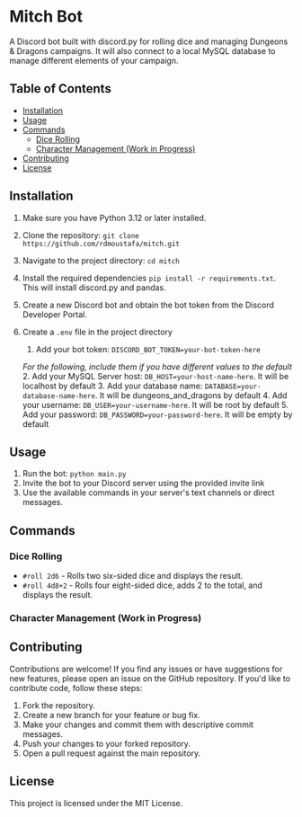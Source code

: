 # Mitch Bot
A Discord bot built with discord.py for rolling dice and managing Dungeons & Dragons campaigns. It will also connect to a local MySQL database to manage different elements of your campaign.

## Table of Contents

- [Installation](#installation)
- [Usage](#usage)
- [Commands](#commands)
  - [Dice Rolling](#dice-rolling)
  - [Character Management (Work in Progress)](#character-management-work-in-progress)
- [Contributing](#contributing)
- [License](#license)
  
## Installation

1. Make sure you have Python 3.12 or later installed.
2. Clone the repository: `git clone https://github.com/rdmoustafa/mitch.git`
3. Navigate to the project directory: `cd mitch`
4. Install the required dependencies `pip install -r requirements.txt`. This will install discord.py and pandas.
5. Create a new Discord bot and obtain the bot token from the Discord Developer Portal.
6. Create a `.env` file in the project directory 
   1. Add your bot token: `DISCORD_BOT_TOKEN=your-bot-token-here`

   _For the following, include them if you have different values to the default_
   2. Add your MySQL Server host: `DB_HOST=your-host-name-here`. It will be localhost by default
   3. Add your database name: `DATABASE=your-database-name-here`. It will be dungeons_and_dragons by default
   4. Add your username: `DB_USER=your-username-here`. It will be root by default
   5. Add your password: `DB_PASSWORD=your-password-here`. It will be empty by default

## Usage
1. Run the bot: `python main.py`
2. Invite the bot to your Discord server using the provided invite link 
3. Use the available commands in your server's text channels or direct messages.

## Commands

### Dice Rolling

- `#roll 2d6` - Rolls two six-sided dice and displays the result.
- `#roll 4d8+2` - Rolls four eight-sided dice, adds 2 to the total, and displays the result.

### Character Management (Work in Progress)


## Contributing

Contributions are welcome! If you find any issues or have suggestions for new features, please open an issue on the GitHub repository. If you'd like to contribute code, follow these steps:

1. Fork the repository.
2. Create a new branch for your feature or bug fix.
3. Make your changes and commit them with descriptive commit messages.
4. Push your changes to your forked repository.
5. Open a pull request against the main repository.

## License

This project is licensed under the MIT License.
